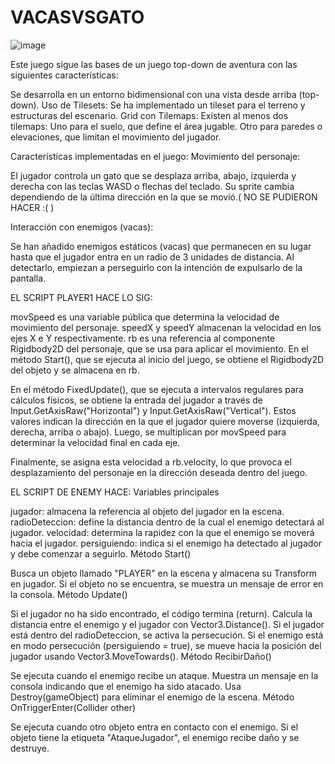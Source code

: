 # VACASVSGATO

![image](https://github.com/user-attachments/assets/0377e4fc-8b4c-49d6-a554-71af25d924be)


Este juego sigue las bases de un juego top-down de aventura con las siguientes características:

Se desarrolla en un entorno bidimensional con una vista desde arriba (top-down).
Uso de Tilesets: Se ha implementado un tileset para el terreno y estructuras del escenario.
Grid con Tilemaps: Existen al menos dos tilemaps:
Uno para el suelo, que define el área jugable.
Otro para paredes o elevaciones, que limitan el movimiento del jugador.

Características implementadas en el juego:
Movimiento del personaje:

El jugador controla un gato que se desplaza arriba, abajo, izquierda y derecha con las teclas WASD o flechas del teclado.
Su sprite cambia dependiendo de la última dirección en la que se movió.(   NO SE PUDIERON HACER :(   )


Interacción con enemigos (vacas):

Se han añadido enemigos estáticos (vacas) que permanecen en su lugar hasta que el jugador entra en un radio de 3 unidades de distancia.
Al detectarlo, empiezan a perseguirlo con la intención de expulsarlo de la pantalla.









EL SCRIPT PLAYER1 HACE LO SIG:

movSpeed es una variable pública que determina la velocidad de movimiento del personaje. 
speedX y speedY almacenan la velocidad en los ejes X e Y respectivamente.
rb es una referencia al componente Rigidbody2D del personaje, que se usa para aplicar el movimiento.
En el método Start(), que se ejecuta al inicio del juego, se obtiene el Rigidbody2D del objeto y se almacena en rb.

En el método FixedUpdate(), que se ejecuta a intervalos regulares para cálculos físicos, se obtiene la entrada del jugador a través de Input.GetAxisRaw("Horizontal") y Input.GetAxisRaw("Vertical"). Estos valores indican la dirección en la que el jugador quiere moverse (izquierda, derecha, arriba o abajo). Luego, se multiplican por movSpeed para determinar la velocidad final en cada eje.

Finalmente, se asigna esta velocidad a rb.velocity, lo que provoca el desplazamiento del personaje en la dirección deseada dentro del juego.










EL SCRIPT DE ENEMY HACE:
Variables principales

jugador: almacena la referencia al objeto del jugador en la escena.
radioDeteccion: define la distancia dentro de la cual el enemigo detectará al jugador.
velocidad: determina la rapidez con la que el enemigo se moverá hacia el jugador.
persiguiendo: indica si el enemigo ha detectado al jugador y debe comenzar a seguirlo.
Método Start()

Busca un objeto llamado "PLAYER" en la escena y almacena su Transform en jugador.
Si el objeto no se encuentra, se muestra un mensaje de error en la consola.
Método Update()

Si el jugador no ha sido encontrado, el código termina (return).
Calcula la distancia entre el enemigo y el jugador con Vector3.Distance().
Si el jugador está dentro del radioDeteccion, se activa la persecución.
Si el enemigo está en modo persecución (persiguiendo = true), se mueve hacia la posición del jugador usando Vector3.MoveTowards().
Método RecibirDaño()

Se ejecuta cuando el enemigo recibe un ataque.
Muestra un mensaje en la consola indicando que el enemigo ha sido atacado.
Usa Destroy(gameObject) para eliminar el enemigo de la escena.
Método OnTriggerEnter(Collider other)

Se ejecuta cuando otro objeto entra en contacto con el enemigo.
Si el objeto tiene la etiqueta "AtaqueJugador", el enemigo recibe daño y se destruye.
